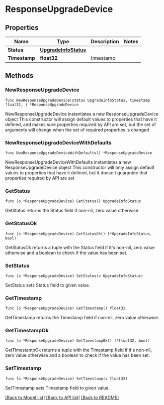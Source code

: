 # ResponseUpgradeDevice

## Properties

Name | Type | Description | Notes
------------ | ------------- | ------------- | -------------
**Status** | [**UpgradeInfoStatus**](UpgradeInfoStatus.md) |  | 
**Timestamp** | **float32** | timestamp | 

## Methods

### NewResponseUpgradeDevice

`func NewResponseUpgradeDevice(status UpgradeInfoStatus, timestamp float32, ) *ResponseUpgradeDevice`

NewResponseUpgradeDevice instantiates a new ResponseUpgradeDevice object
This constructor will assign default values to properties that have it defined,
and makes sure properties required by API are set, but the set of arguments
will change when the set of required properties is changed

### NewResponseUpgradeDeviceWithDefaults

`func NewResponseUpgradeDeviceWithDefaults() *ResponseUpgradeDevice`

NewResponseUpgradeDeviceWithDefaults instantiates a new ResponseUpgradeDevice object
This constructor will only assign default values to properties that have it defined,
but it doesn't guarantee that properties required by API are set

### GetStatus

`func (o *ResponseUpgradeDevice) GetStatus() UpgradeInfoStatus`

GetStatus returns the Status field if non-nil, zero value otherwise.

### GetStatusOk

`func (o *ResponseUpgradeDevice) GetStatusOk() (*UpgradeInfoStatus, bool)`

GetStatusOk returns a tuple with the Status field if it's non-nil, zero value otherwise
and a boolean to check if the value has been set.

### SetStatus

`func (o *ResponseUpgradeDevice) SetStatus(v UpgradeInfoStatus)`

SetStatus sets Status field to given value.


### GetTimestamp

`func (o *ResponseUpgradeDevice) GetTimestamp() float32`

GetTimestamp returns the Timestamp field if non-nil, zero value otherwise.

### GetTimestampOk

`func (o *ResponseUpgradeDevice) GetTimestampOk() (*float32, bool)`

GetTimestampOk returns a tuple with the Timestamp field if it's non-nil, zero value otherwise
and a boolean to check if the value has been set.

### SetTimestamp

`func (o *ResponseUpgradeDevice) SetTimestamp(v float32)`

SetTimestamp sets Timestamp field to given value.



[[Back to Model list]](../README.md#documentation-for-models) [[Back to API list]](../README.md#documentation-for-api-endpoints) [[Back to README]](../README.md)


